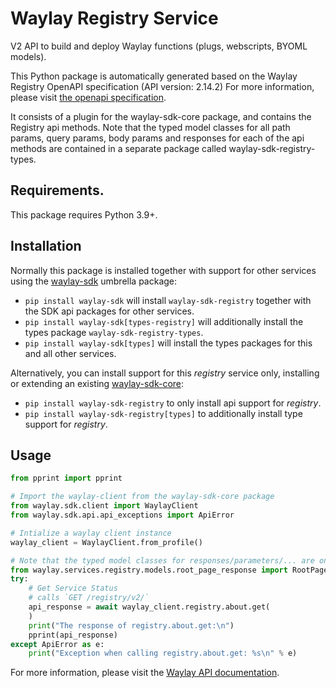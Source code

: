 # Waylay Registry Service
V2 API to build and deploy Waylay functions (plugs, webscripts, BYOML models).

This Python package is automatically generated based on the 
Waylay Registry OpenAPI specification (API version: 2.14.2)
For more information, please visit [the openapi specification](https://docs.waylay.io/openapi/public/redocly/registry.html).

It consists of a plugin for the waylay-sdk-core package, and contains the Registry api methods.
Note that the typed model classes for all path params, query params, body params and responses for each of the api methods are contained in a separate package called waylay-sdk-registry-types.

## Requirements.
This package requires Python 3.9+.

## Installation

Normally this package is installed together with support for other services using the [waylay-sdk](https://pypi.org/project/waylay-sdk/) umbrella package:
* `pip install waylay-sdk` will install `waylay-sdk-registry` together with the SDK api packages for other services.
* `pip install waylay-sdk[types-registry]` will additionally install the types package `waylay-sdk-registry-types`.
* `pip install waylay-sdk[types]` will install the types packages for this and all other services.

Alternatively, you can install support for this _registry_ service only, installing or extending an existing [waylay-sdk-core](https://pypi.org/project/waylay-sdk-core/):

- `pip install waylay-sdk-registry` to only install api support for _registry_.
- `pip install waylay-sdk-registry[types]` to additionally install type support for _registry_.

## Usage

```python
from pprint import pprint

# Import the waylay-client from the waylay-sdk-core package
from waylay.sdk.client import WaylayClient
from waylay.sdk.api.api_exceptions import ApiError

# Intialize a waylay client instance
waylay_client = WaylayClient.from_profile()

# Note that the typed model classes for responses/parameters/... are only available when `waylay-sdk-registry-types` is installed
from waylay.services.registry.models.root_page_response import RootPageResponse
try:
    # Get Service Status
    # calls `GET /registry/v2/`
    api_response = await waylay_client.registry.about.get(
    )
    print("The response of registry.about.get:\n")
    pprint(api_response)
except ApiError as e:
    print("Exception when calling registry.about.get: %s\n" % e)
```


For more information, please visit the [Waylay API documentation](https://docs.waylay.io/#/api/?id=software-development-kits).
